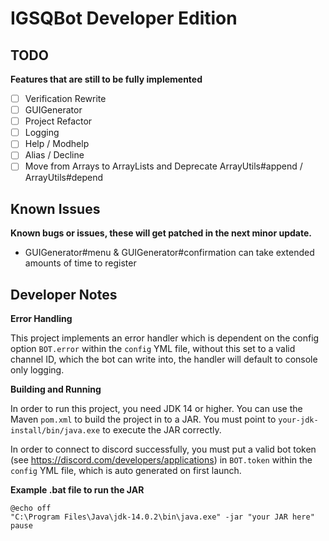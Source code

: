 # IGSQBot Developer Edition
 
## TODO
**Features that are still to be fully implemented**
 - [ ] Verification Rewrite
 - [ ] GUIGenerator
 - [ ] Project Refactor
 - [ ] Logging
 - [ ] Help / Modhelp
 - [ ] Alias / Decline
 - [ ] Move from Arrays to ArrayLists and Deprecate ArrayUtils#append / ArrayUtils#depend

## Known Issues
**Known bugs or issues, these will get patched in the next minor update.**
 - GUIGenerator#menu & GUIGenerator#confirmation can take extended amounts of time to register

## Developer Notes
**Error Handling**

This project implements an error handler which is dependent on
the config option `BOT.error` within the `config` YML file, without this set to a valid channel ID, which the bot can write into, 
the handler will default to console only logging.

**Building and Running**

In order to run this project, you need JDK 14 or higher.
You can use the Maven `pom.xml` to build the project in to a JAR.
You must point to `your-jdk-install/bin/java.exe` to execute the JAR correctly.

In order to connect to discord successfully, you must put a valid bot token (see https://discord.com/developers/applications)
in `BOT.token` within the `config` YML file, which is auto generated on first launch.

**Example .bat file to run the JAR**
```
@echo off
"C:\Program Files\Java\jdk-14.0.2\bin\java.exe" -jar "your JAR here"
pause
```
